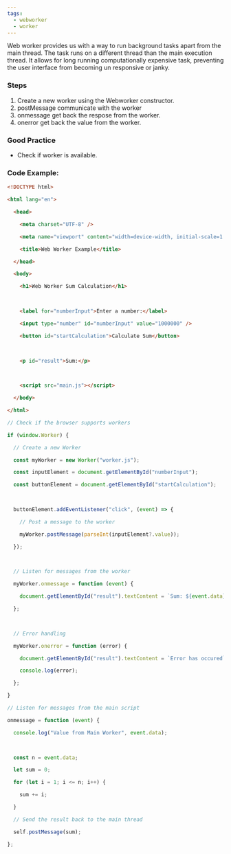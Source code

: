 ```yaml
---
tags:
  - webworker
  - worker
---
```

Web worker provides us with a way to run background tasks apart from the main thread. The task runs on a different thread than the main execution thread. It allows for long running computationally expensive task, preventing the user interface from becoming un responsive or janky.

### Steps
1. Create a new worker using the Webworker constructor.
2. postMessage  communicate with the worker
3. onmessage get back the respose from the worker.
4. onerror get back the value from the worker.
### Good Practice
- Check if worker is available.
### Code Example:

```html
<!DOCTYPE html>

<html lang="en">

  <head>

    <meta charset="UTF-8" />

    <meta name="viewport" content="width=device-width, initial-scale=1.0" />

    <title>Web Worker Example</title>

  </head>

  <body>

    <h1>Web Worker Sum Calculation</h1>

  

    <label for="numberInput">Enter a number:</label>

    <input type="number" id="numberInput" value="1000000" />

    <button id="startCalculation">Calculate Sum</button>

  

    <p id="result">Sum:</p>

  

    <script src="main.js"></script>

  </body>

</html>
```

```js
// Check if the browser supports workers

if (window.Worker) {

  // Create a new Worker

  const myWorker = new Worker("worker.js");

  const inputElement = document.getElementById("numberInput");

  const buttonElement = document.getElementById("startCalculation");

  

  buttonElement.addEventListener("click", (event) => {

    // Post a message to the worker

    myWorker.postMessage(parseInt(inputElement?.value));

  });

  

  // Listen for messages from the worker

  myWorker.onmessage = function (event) {

    document.getElementById("result").textContent = `Sum: ${event.data}`;

  };

  

  // Error handling

  myWorker.onerror = function (error) {

    document.getElementById("result").textContent = `Error has occured`;

    console.log(error);

  };

}
```

```js
// Listen for messages from the main script

onmessage = function (event) {

  console.log("Value from Main Worker", event.data);

  

  const n = event.data;

  let sum = 0;

  for (let i = 1; i <= n; i++) {

    sum += i;

  }

  // Send the result back to the main thread

  self.postMessage(sum);

};
```